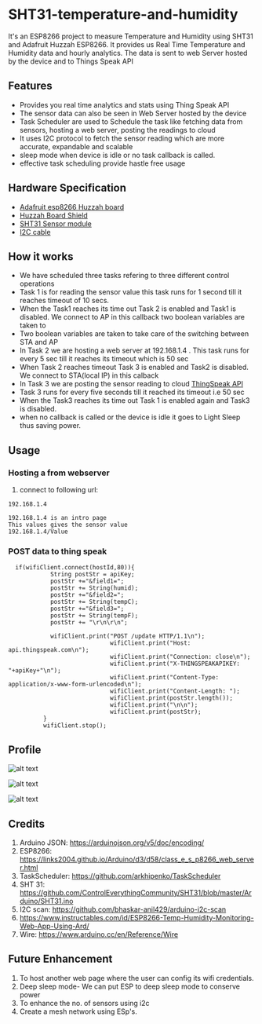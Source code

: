 # SHT31-temperature-and-humidity
 
It's an ESP8266 project to measure Temperature and Humidity using SHT31 and Adafruit Huzzah ESP8266. It provides us Real Time Temperature and Humidity data and hourly analytics. The data is sent to web Server hosted by the device and to Things Speak API
 

## Features 

  - Provides you real time analytics and stats using Thing Speak API 
  - The sensor data can also be seen in Web Server hosted by the device
  - Task Scheduler are used to Schedule the task like fetching data from sensors, hosting a web server, posting the readings to cloud
  - It uses I2C protocol to fetch the sensor reading which are more accurate, expandable and scalable
  - sleep mode when device is idle or no task callback is called.
  - effective task scheduling provide hastle free usage
 
## Hardware Specification
  - [Adafruit esp8266 Huzzah board](https://www.adafruit.com/product/2471)
  - [Huzzah Board Shield](https://shop.controleverything.com/products/adafruit-huzzah-esp8266-breakout-with-usb-and-i2c-expansion-port)
  - [SHT31 Sensor module](https://shop.controleverything.com/products/humidity-and-temperature-sensor-2-rh-0-3-c)
  - [I2C cable](https://store.ncd.io/product/i%C2%B2c-cable/)
 

## How it works
  -  We have scheduled three tasks refering to three different control operations
  - Task 1 is for reading the sensor value this task runs for 1 second till it reaches timeout of 10 secs.
  - When the Task1 reaches its time out Task 2 is enabled and Task1 is disabled. We connect to AP in this callback two boolean variables are taken to
  - Two boolean variables are taken to take care of the switching between STA and AP 
  - In Task 2 we are hosting a web server at 192.168.1.4 . This task runs for every 5 sec till it reaches its timeout which is 50 sec
  - When Task 2 reaches timeout Task 3 is enabled and Task2 is disabled. We connect to STA(local IP) in this calback 
  - In Task 3 we are posting the sensor reading to cloud [ThingSpeak API](https://thingspeak.com/channels/602864)
  - Task 3 runs for every five seconds till it reached its timeout i.e 50 sec
  - When the Task3 reaches its time out Task 1 is enabled again and Task3 is disabled.
  - when no callback is called or the device is idle it goes to Light Sleep thus saving power.


## Usage

### Hosting a from webserver

1. connect to following url:
  ```  
  192.168.1.4
  ```

  ```
  192.168.1.4 is an intro page
  This values gives the sensor value
  192.168.1.4/Value 
 ```

### POST data to thing speak

```
  if(wifiClient.connect(hostId,80)){
            String postStr = apiKey;
            postStr +="&field1=";
            postStr += String(humid);
            postStr +="&field2=";
            postStr += String(tempC);
            postStr +="&field3=";
            postStr += String(tempF);
            postStr += "\r\n\r\n";

            wifiClient.print("POST /update HTTP/1.1\n");
                             wifiClient.print("Host: api.thingspeak.com\n");
                             wifiClient.print("Connection: close\n");
                             wifiClient.print("X-THINGSPEAKAPIKEY: "+apiKey+"\n");
                             wifiClient.print("Content-Type: application/x-www-form-urlencoded\n");
                             wifiClient.print("Content-Length: ");
                             wifiClient.print(postStr.length());
                             wifiClient.print("\n\n");
                             wifiClient.print(postStr);
          }
          wifiClient.stop();
```


## Profile

![alt text](https://github.com/ncdcommunity/SHT31-temperature-and-humidity/blob/master/thingSpeak.png)

![alt text]( https://github.com/ncdcommunity/SHT31-temperature-and-humidity/blob/master/webpage1.png)

![alt text]( https://github.com/ncdcommunity/SHT31-temperature-and-humidity/blob/master/webpage2.png)


## Credits

1. Arduino JSON: https://arduinojson.org/v5/doc/encoding/ 
2. ESP8266: https://links2004.github.io/Arduino/d3/d58/class_e_s_p8266_web_server.html
3. TaskScheduler: https://github.com/arkhipenko/TaskScheduler
4. SHT 31: https://github.com/ControlEverythingCommunity/SHT31/blob/master/Arduino/SHT31.ino
5. I2C scan: https://github.com/bhaskar-anil429/arduino-i2c-scan
6. https://www.instructables.com/id/ESP8266-Temp-Humidity-Monitoring-Web-App-Using-Ard/
7. Wire: https://www.arduino.cc/en/Reference/Wire

## Future Enhancement 
1. To host another web page where the user can config its wifi credentials.
2. Deep sleep mode- We can put ESP to deep sleep mode to conserve power
3. To enhance the no. of sensors using i2c
4. Create a mesh network using ESp's.
